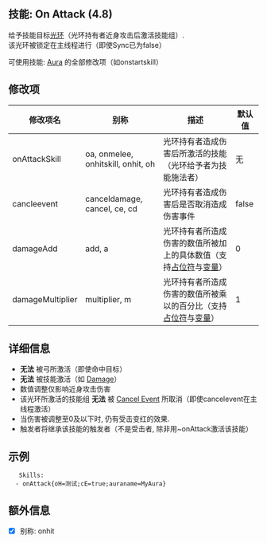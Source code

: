 技能: On Attack (4.8)
--------------------------

给予技能目标[光环](技能/列表/Aura)（光环持有者近身攻击后激活技能组）.  
该光环被锁定在主线程进行（即使Sync已为false）

可使用技能: [Aura](/技能/列表/aura) 的全部修改项（如onstartskill）

修改项
----------

| 修改项名 | 别称    | 描述                                                                                                    | 默认值 |
|-----------|------------|----------------------------------------------------------------------------------------------------------------|---------------|
| onAttackSkill | oa, onmelee, onhitskill, onhit, oh | 光环持有者造成伤害后所激活的技能（光环给予者为技能施法者） | 无 |
| cancleevent | canceldamage, cancel, ce, cd | 光环持有者造成伤害后是否取消造成伤害事件 | false |
| damageAdd | add, a | 光环持有者所造成伤害的数值所被加上的具体数值（支持[占位符](/技能/占位符)与[变量](/技能/变量)） | 0 |
| damageMultiplier | multiplier, m | 光环持有者所造成伤害的数值所被乘以的百分比（支持[占位符](/技能/占位符)与[变量](/技能/变量)） | 1 |

详细信息
-------

- **无法** 被弓所激活（即使命中目标）
- **无法** 被技能激活（如 [Damage](/技能/列表/damage)）
- 数值调整仅影响近身攻击伤害
- 该光环所激活的技能组 **无法** 被 [Cancel Event](/技能/列表/cancelevent) 所取消（即使cancelevent在主线程激活）
- 当伤害被调整至0及以下时, 仍有受击变红的效果.
- 触发者将继承该技能的触发者（不是受击者, 除非用~onAttack激活该技能）

示例
--------

       Skills:
      - onAttack{oH=测试;cE=true;auraname=MyAura}

额外信息
---

- [x] 别称: onhit
